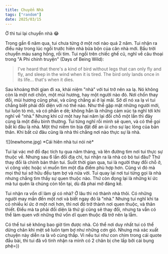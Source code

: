 ```yaml
---
title: Chuyển Nhà
tags: ["random"]
date: 2025/03/15
---
```


Ờ thì tui lại chuyển nhà :joy:

Trong gần 6 năm qua, tui chưa từng ở một nơi nào quá 2 năm. Tui nhận ra điều này trong lúc ngồi trước hiên nhà bừa bộn của căn nhà mới. Bầu trời chuyển màu sang hồng, rồi tím. Tui ngồi trên chiếc ghế cũ, nghĩ về câu thoại trong "A Phi chính truyện" (Days of Being Wild):

> I've heard that there's a kind of bird without legs that can only fly and fly, and sleep in the wind when it is tired. The bird only lands once in its life… that's when it dies.

Sau khoảng thời gian đi xa, khái niệm "nhà" với tui trở nên xa lạ. Nó không còn là một nơi chốn, một mùi hương, hay một người nào đó. Nơi chốn thay đổi, mùi hương cũng phai, và cũng chẳng ai ở lại mãi. Sở dĩ nó xa lạ vì tui chẳng biết phải đối diện với nó thế nào. Như thể gặp mặt những người mới, tui luôn tò mò, và có phần e dè; không hẳn là những cảm xúc ta nghĩ tới khi nghĩ về "nhà." Nhưng khi cứ một hay hai năm lại đổi chỗ một lần thì đây cũng là một điều bình thường. Tui từng nghĩ rồi mình sẽ quen, và có thể gọi bất kì đâu là nhà. Một thứ niềm tin bịa đặt để an ủi cho sự lạc lõng của bản thân. Khi bất cứ đâu cũng là nhà thì chẳng nơi nào thực sự là nhà.

<div style="width: 500px; margin: 0 auto">
![](newhome.jpg)
*Cái hiên nhà tui nói nè*
</div>

Tui lại vác mớ đồ đạc tích tụ qua năm tháng, và lên đường tìm nơi tui thực sự thuộc về. Nhưng sau 6 lần đổi địa chỉ, tui nhận ra là nhà có bỏ tui đâu? Thứ thay đổi là chính bản thân tui. Suốt thời gian qua, tui là người thay đổi chỗ ở, vì công việc hoặc vì muốn tìm một địa điểm phù hợp hơn. Cũng vì đó mà mọi thứ tui sở hữu đều tạm bợ và nửa vời. Tui quay lại nơi tui từng gọi là nhà nhưng chẳng tìm thấy sự quen thuộc nào. Thứ còn đọng lại là những kí ức mà tui quên là chúng còn tồn tại, dù đã phai mờ đáng kể.

Tui nhận ra vốn dĩ làm gì có nhà? Ở lâu thì nó thành nhà thôi. Có những người may mắn đến một nơi và biết ngay đó là "nhà." Nhưng tui nghĩ khi ta có nhiều kí ức ở một nơi hơn, thì nơi đó trở thành nơi quen thuộc, và thân thiết. Điều mà ta phải đối diện là thứ gì cũng sẽ thay đổi, nhưng ta vẫn có thể làm quen với những thứ vốn dĩ quen thuộc đã trở nên lạ lẫm.

Có thể tui sẽ không bao giờ tìm được nhà. Có thể nơi duy nhất tui có thể dừng chân khi mệt sẽ luôn tạm bợ như những cơn gió. Nhưng mà xác xuất chuyện này diễn ra là vô cùng thấp. Vì nếu tui như con chim trong cái quote đầu bài, thì tui đã vô tình nhận ra mình có 2 chân bị che lấp bởi cái bụng phệ=))
